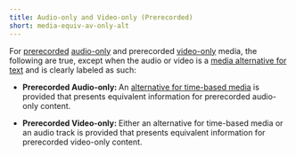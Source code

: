 ```yaml
---
title: Audio-only and Video-only (Prerecorded)
short: media-equiv-av-only-alt
---
```

<p>For <a href="http://www.w3.org/TR/2008/REC-WCAG20-20081211/#prerecordeddef" class="termref">prerecorded</a> <a href="http://www.w3.org/TR/2008/REC-WCAG20-20081211/#audio-onlydef" class="termref">audio-only</a> and prerecorded <a href="http://www.w3.org/TR/2008/REC-WCAG20-20081211/#video-onlydef" class="termref">video-only</a> media, the following are true, except when the audio or video is a <a href="http://www.w3.org/TR/2008/REC-WCAG20-20081211/#multimedia-alt-textdef" class="termref">media alternative for text</a> and is clearly labeled as such:</p>

<ul><li><p><strong class="sc-handle">Prerecorded Audio-only: </strong>An <a href="http://www.w3.org/TR/2008/REC-WCAG20-20081211/#alt-time-based-mediadef" class="termref">alternative for time-based media</a> is provided that presents equivalent information for prerecorded audio-only content.</p></li><li><p><strong class="sc-handle">Prerecorded Video-only: </strong>Either an alternative for time-based media or an audio track is provided that presents equivalent information for prerecorded video-only content.</p></li></ul>
